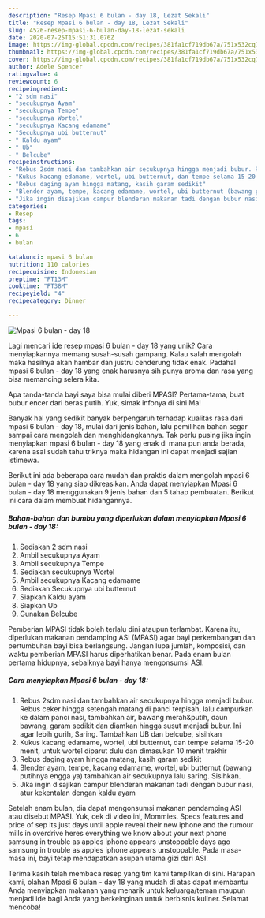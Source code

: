 ```yaml
---
description: "Resep Mpasi 6 bulan - day 18, Lezat Sekali"
title: "Resep Mpasi 6 bulan - day 18, Lezat Sekali"
slug: 4526-resep-mpasi-6-bulan-day-18-lezat-sekali
date: 2020-07-25T15:51:31.076Z
image: https://img-global.cpcdn.com/recipes/381fa1cf719db67a/751x532cq70/mpasi-6-bulan-day-18-foto-resep-utama.jpg
thumbnail: https://img-global.cpcdn.com/recipes/381fa1cf719db67a/751x532cq70/mpasi-6-bulan-day-18-foto-resep-utama.jpg
cover: https://img-global.cpcdn.com/recipes/381fa1cf719db67a/751x532cq70/mpasi-6-bulan-day-18-foto-resep-utama.jpg
author: Adele Spencer
ratingvalue: 4
reviewcount: 6
recipeingredient:
- "2 sdm nasi"
- "secukupnya Ayam"
- "secukupnya Tempe"
- "secukupnya Wortel"
- "secukupnya Kacang edamame"
- "Secukupnya ubi butternut"
- " Kaldu ayam"
- " Ub"
- " Belcube"
recipeinstructions:
- "Rebus 2sdm nasi dan tambahkan air secukupnya hingga menjadi bubur. Rebus ceker hingga setengah matang di panci terpisah, lalu campurkan ke dalam panci nasi, tambahkan air, bawang merah&amp;putih, daun bawang, garam sedikit dan diamkan hingga susut menjadi bubur. Ini agar lebih gurih, Saring. Tambahkan UB dan belcube, sisihkan"
- "Kukus kacang edamame, wortel, ubi butternut, dan tempe selama 15-20 menit, untuk wortel diparut dulu dan dimasukan 10 menit trakhir"
- "Rebus daging ayam hingga matang, kasih garam sedikit"
- "Blender ayam, tempe, kacang edamame, wortel, ubi butternut (bawang putihnya engga ya) tambahkan air secukupnya lalu saring. Sisihkan."
- "Jika ingin disajikan campur blenderan makanan tadi dengan bubur nasi, atur kekentalan dengan kaldu ayam"
categories:
- Resep
tags:
- mpasi
- 6
- bulan

katakunci: mpasi 6 bulan 
nutrition: 110 calories
recipecuisine: Indonesian
preptime: "PT13M"
cooktime: "PT38M"
recipeyield: "4"
recipecategory: Dinner

---
```



![Mpasi 6 bulan - day 18](https://img-global.cpcdn.com/recipes/381fa1cf719db67a/751x532cq70/mpasi-6-bulan-day-18-foto-resep-utama.jpg)

Lagi mencari ide resep mpasi 6 bulan - day 18 yang unik? Cara menyiapkannya memang susah-susah gampang. Kalau salah mengolah maka hasilnya akan hambar dan justru cenderung tidak enak. Padahal mpasi 6 bulan - day 18 yang enak harusnya sih punya aroma dan rasa yang bisa memancing selera kita.

Apa tanda-tanda bayi saya bisa mulai diberi MPASI? Pertama-tama, buat bubur encer dari beras putih. Yuk, simak infonya di sini Ma!

Banyak hal yang sedikit banyak berpengaruh terhadap kualitas rasa dari mpasi 6 bulan - day 18, mulai dari jenis bahan, lalu pemilihan bahan segar sampai cara mengolah dan menghidangkannya. Tak perlu pusing jika ingin menyiapkan mpasi 6 bulan - day 18 yang enak di mana pun anda berada, karena asal sudah tahu triknya maka hidangan ini dapat menjadi sajian istimewa.


Berikut ini ada beberapa cara mudah dan praktis dalam mengolah mpasi 6 bulan - day 18 yang siap dikreasikan. Anda dapat menyiapkan Mpasi 6 bulan - day 18 menggunakan 9 jenis bahan dan 5 tahap pembuatan. Berikut ini cara dalam membuat hidangannya.

<!--inarticleads1-->

##### Bahan-bahan dan bumbu yang diperlukan dalam menyiapkan Mpasi 6 bulan - day 18:

1. Sediakan 2 sdm nasi
1. Ambil secukupnya Ayam
1. Ambil secukupnya Tempe
1. Sediakan secukupnya Wortel
1. Ambil secukupnya Kacang edamame
1. Sediakan Secukupnya ubi butternut
1. Siapkan  Kaldu ayam
1. Siapkan  Ub
1. Gunakan  Belcube


Pemberian MPASI tidak boleh terlalu dini ataupun terlambat. Karena itu, diperlukan makanan pendamping ASI (MPASI) agar bayi perkembangan dan pertumbuhan bayi bisa berlangsung. Jangan lupa jumlah, komposisi, dan waktu pemberian MPASI harus diperhatikan benar. Pada enam bulan pertama hidupnya, sebaiknya bayi hanya mengonsumsi ASI. 

<!--inarticleads2-->

##### Cara menyiapkan Mpasi 6 bulan - day 18:

1. Rebus 2sdm nasi dan tambahkan air secukupnya hingga menjadi bubur. Rebus ceker hingga setengah matang di panci terpisah, lalu campurkan ke dalam panci nasi, tambahkan air, bawang merah&amp;putih, daun bawang, garam sedikit dan diamkan hingga susut menjadi bubur. Ini agar lebih gurih, Saring. Tambahkan UB dan belcube, sisihkan
1. Kukus kacang edamame, wortel, ubi butternut, dan tempe selama 15-20 menit, untuk wortel diparut dulu dan dimasukan 10 menit trakhir
1. Rebus daging ayam hingga matang, kasih garam sedikit
1. Blender ayam, tempe, kacang edamame, wortel, ubi butternut (bawang putihnya engga ya) tambahkan air secukupnya lalu saring. Sisihkan.
1. Jika ingin disajikan campur blenderan makanan tadi dengan bubur nasi, atur kekentalan dengan kaldu ayam


Setelah enam bulan, dia dapat mengonsumsi makanan pendamping ASI atau disebut MPASI. Yuk, cek di video ini, Mommies. Specs features and price of sep its just days until apple reveal their new iphone and the rumour mills in overdrive heres everything we know about your next phone samsung in trouble as apples iphone appears unstoppable days ago samsung in trouble as apples iphone appears unstoppable. Pada masa-masa ini, bayi tetap mendapatkan asupan utama gizi dari ASI. 

Terima kasih telah membaca resep yang tim kami tampilkan di sini. Harapan kami, olahan Mpasi 6 bulan - day 18 yang mudah di atas dapat membantu Anda menyiapkan makanan yang menarik untuk keluarga/teman maupun menjadi ide bagi Anda yang berkeinginan untuk berbisnis kuliner. Selamat mencoba!

